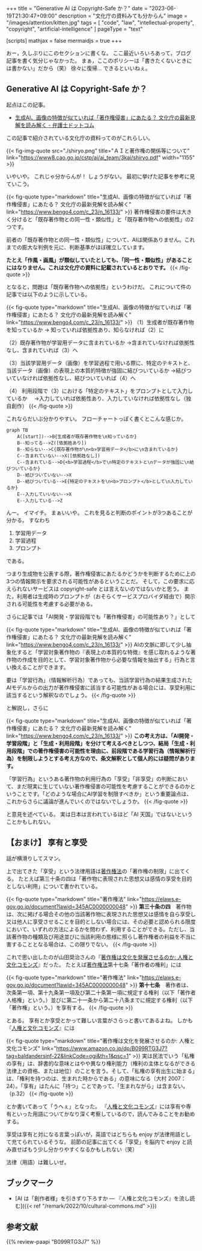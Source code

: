 +++
title = "Generative AI は Copyright-Safe か？"
date =  "2023-06-19T21:30:47+09:00"
description = "文化庁の資料みても分からん"
image = "/images/attention/kitten.jpg"
tags = [ "code", "law", "intellectual-property", "copyright", "artificial-intelligence" ]
pageType = "text"

[scripts]
  mathjax = false
  mermaidjs = true
+++

おー，久しぶりにこのセクションに書くな。
ここ最近いろいろあって，ブログ記事を書く気分じゃなかった。
まぁ，ここのポリシーは「書きたくないときには書かない」だから（笑） 徐々に復帰... できるといいねぇ。

## Generative AI は Copyright-Safe か？

起点はこの記事。

- [生成AI、画像の特徴が似ていれば「著作権侵害」にあたる？ 文化庁の最新見解を読み解く - 弁護士ドットコム](https://www.bengo4.com/c_23/n_16133/)

この記事で紹介されている文化庁の資料ってのがこれらしい。

{{< fig-img-quote src="./shiryo.png" title="ＡＩと著作権の関係等について"  link="https://www8.cao.go.jp/cstp/ai/ai_team/3kai/shiryo.pdf" width="1155" >}}

いやいや。
これじゃ分からんが！ しょうがない。
最初に挙げた記事を参考に見ていこう。

{{< fig-quote type="markdown" title="生成AI、画像の特徴が似ていれば「著作権侵害」にあたる？ 文化庁の最新見解を読み解く" link="https://www.bengo4.com/c_23/n_16133/" >}}
著作権侵害の要件は大きく分けると「既存著作物との同一性・類似性」と「既存著作物への依拠性」の2つです。

前者の「既存著作物との同一性・類似性」について、AIは関係ありません。これまでの膨大な判例を元に、判断基準がほぼ確立しています。

**たとえ「作風・画風」が類似していたとしても、「同一性・類似性」があることにはなりません。これは文化庁の資料に記載されているとおりです。**
{{< /fig-quote >}}

となると，問題は「既存著作物への依拠性」というわけだ。
これについて件の記事では以下のように示している。

{{< fig-quote type="markdown" title="生成AI、画像の特徴が似ていれば「著作権侵害」にあたる？ 文化庁の最新見解を読み解く" link="https://www.bengo4.com/c_23/n_16133/" >}}
（1）生成者が既存著作物を知っているか → 知っていれば依拠性あり、知らなければ（2）に

（2）既存著作物が学習用データに含まれているか →含まれていなければ依拠性なし、含まれていれば（3）へ

（3）当該学習用データ（画像）を学習過程で用いる際に、特定のテキストと、当該データ（画像）の表現上の本質的特徴が強固に結びついているか →結びついていなければ依拠性なし、結びついていれば（4）へ

（4） 利用段階で（3）における「特定のテキスト」をプロンプトとして入力しているか 　→入力していれば依拠性あり、入力していなければ依拠性なし（独自創作）
{{< /fig-quote >}}

これならだいぶ分かりやすい。
フローチャートっぽく書くとこんな感じか。

```mermaid
graph TB
    A([start])-->B{生成者が既存著作物を\n知っているか}
    B--知ってる-->Z([依拠姓あり])
    B--知らない-->C{既存著作物が\n<b>学習用データ</b>に\n含まれているか}
    C--含まれていない-->X([依拠姓なし])
    C--含まれている-->D{<b>学習過程</b>で\n特定のテキストと\nデータが強固に\n結びついているか}
    D--結びついていない-->X
    D--結びついている-->E{特定のテキストを\n<b>プロンプト</b>として\n入力しているか}
    E--入力していいない-->X
    E--入力している-->Z
```

んー。
イマイチ。
まぁいいや。
これを見ると判断のポイントが3つあることが分かる。
すなわち

1. 学習用データ
2. 学習過程
3. プロンプト

である。

つまり生成物を公表する際，著作権侵害にあたるかどうかを判断するために上の3つの情報開示を要求される可能性があるということだ。
そして，この要求に応えられないサービスは copyright-safe とは言えないのではないかと思う。
また，利用者は生成時のプロンプトが（おそらくサービスプロバイダ経由で）開示される可能性を考慮する必要がある。

さらに記事では「AI開発・学習段階でも「著作権侵害」の可能性あり？」として

{{< fig-quote type="markdown" title="生成AI、画像の特徴が似ていれば「著作権侵害」にあたる？ 文化庁の最新見解を読み解く" link="https://www.bengo4.com/c_23/n_16133/" >}}
AIの文脈に即して少し抽象化すると「学習対象著作物の『表現上の本質的な特徴』を感じ取れるような著作物の作成を目的として、学習対象著作物から必要な情報を抽出する」行為と言い換えることができます。

要は「学習行為」（情報解析行為）であっても、当該学習行為の結果生成されたAIモデルからの出力が著作権侵害に該当する可能性がある場合には、享受利用に該当するという解釈なのでしょう。
{{< /fig-quote >}}

と解説し，さらに

{{< fig-quote type="markdown" title="生成AI、画像の特徴が似ていれば「著作権侵害」にあたる？ 文化庁の最新見解を読み解く" link="https://www.bengo4.com/c_23/n_16133/" >}}
**この考え方は、「AI開発・学習段階」と「生成・利用段階」を分けて考えるべきとしつつ、結局「生成・利用段階」での著作権侵害の可能性を理由に、前段階である学習行為（情報解析行為）を制限しようとする考え方なので、条文解釈として個人的には疑問があります。**

「学習行為」というある著作物の利用行為の「享受」「非享受」の判断において、まだ現実に生じていない著作権侵害の可能性を考慮することができるのかということです。「どのような場合にAI学習を制限すべきか」という重要論点は、これからさらに議論が進んでいくのではないでしょうか。
{{< /fig-quote >}}

と意見を述べている。
実は日本は言われているほど「AI 天国」ではないということかもしれない。


## 【おまけ】 享有と享受

話が横滑りしてスマン。

上で出てきた「享受」という法律用語は[著作権法]の「著作権の制限」に出てくる。
たとえば第三十条の四は「著作物に表現された思想又は感情の享受を目的としない利用」について書かれている。

{{< fig-quote type="markdown" title="著作権法" link="https://elaws.e-gov.go.jp/document?lawid=345AC0000000048" >}}
**第三十条の四**　著作物は、次に掲げる場合その他の当該著作物に表現された思想又は感情を自ら享受し又は他人に享受させることを目的としない場合には、その必要と認められる限度において、いずれの方法によるかを問わず、利用することができる。ただし、当該著作物の種類及び用途並びに当該利用の態様に照らし著作権者の利益を不当に害することとなる場合は、この限りでない。
{{< /fig-quote >}}

これで思い出したのが山田奨治さんの『[著作権は文化を発展させるのか: 人権と文化コモンズ][人権と文化コモンズ]』だった。
たとえば[著作権法]第十七条「著作者の権利」には

{{< fig-quote type="markdown" title="著作権法" link="https://elaws.e-gov.go.jp/document?lawid=345AC0000000048" >}}
**第十七条**　著作者は、次条第一項、第十九条第一項及び第二十条第一項に規定する権利（以下「著作者人格権」という。）並びに第二十一条から第二十八条までに規定する権利（以下「著作権」という。）を享有する。
{{< /fig-quote >}}

とある。
享有とか享受とかって難しい言葉がさらっと書いてあるよね。
しかも『[人権と文化コモンズ]』には

{{< fig-quote type="markdown" title="著作権は文化を発展させるのか: 人権と文化コモンズ" link="https://www.amazon.co.jp/dp/B099RTG3J7?tag=baldandersinf-22&linkCode=ogi&th=1&psc=1" >}}
実は民法でいう「私権の享有」は、辞書的な意味とはやや異なり権利能力（権利の主体となるができる法律上の資格、または地位）のことを言う。そして、「私権の享有出生に始まる」は、「権利を持つのは、生まれた時からである」の意味になる（大村 2007：24）。「享有」はたんに「持つ」ことであって、「生まれながら」は含まない。（p.32）
{{< /fig-quote >}}

とか書いてあって「うへぇ」となった。
『[人権と文化コモンズ]』には享有や専有といった用語についてかなり深く考察しているので，読んでみることをお勧めする。

享受は享有と対になる言葉っぽいが，英語ではどちらも enjoy が法律用語として充てられているそうな。
前節の記事に出てくる「享受」を脳内で enjoy と読み直せばもう少し分かりやすくなるかもしれない（笑）

法律（用語）は難しいぜ。

## ブックマーク

- [AI は「創作者様」を引きずり下ろすか — 『人権と文化コモンズ』を流し読む]({{< ref "/remark/2022/10/cultural-commons.md" >}})

[著作権法]: https://elaws.e-gov.go.jp/document?lawid=345AC0000000048 "著作権法 | e-Gov法令検索"
[人権と文化コモンズ]: https://www.amazon.co.jp/dp/B099RTG3J7?tag=baldandersinf-22&linkCode=ogi&th=1&psc=1 "著作権は文化を発展させるのか: 人権と文化コモンズ"

## 参考文献

{{% review-paapi "B099RTG3J7" %}} <!-- 著作権は文化を発展させるのか: 人権と文化コモンズ -->
